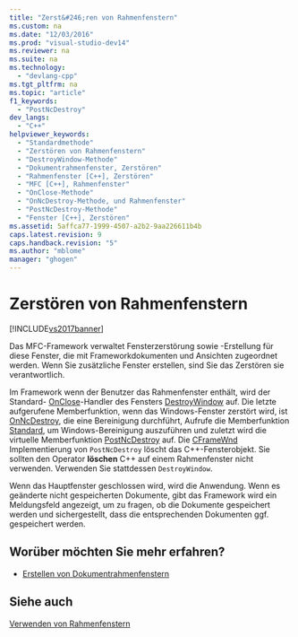 ```yaml
---
title: "Zerst&#246;ren von Rahmenfenstern"
ms.custom: na
ms.date: "12/03/2016"
ms.prod: "visual-studio-dev14"
ms.reviewer: na
ms.suite: na
ms.technology: 
  - "devlang-cpp"
ms.tgt_pltfrm: na
ms.topic: "article"
f1_keywords: 
  - "PostNcDestroy"
dev_langs: 
  - "C++"
helpviewer_keywords: 
  - "Standardmethode"
  - "Zerstören von Rahmenfenstern"
  - "DestroyWindow-Methode"
  - "Dokumentrahmenfenster, Zerstören"
  - "Rahmenfenster [C++], Zerstören"
  - "MFC [C++], Rahmenfenster"
  - "OnClose-Methode"
  - "OnNcDestroy-Methode, und Rahmenfenster"
  - "PostNcDestroy-Methode"
  - "Fenster [C++], Zerstören"
ms.assetid: 5affca77-1999-4507-a2b2-9aa226611b4b
caps.latest.revision: 9
caps.handback.revision: "5"
ms.author: "mblome"
manager: "ghogen"
---
```

# Zerst&#246;ren von Rahmenfenstern
[!INCLUDE[vs2017banner](../assembler/inline/includes/vs2017banner.md)]

Das MFC\-Framework verwaltet Fensterzerstörung sowie \-Erstellung für diese Fenster, die mit Frameworkdokumenten und Ansichten zugeordnet werden.  Wenn Sie zusätzliche Fenster erstellen, sind Sie das Zerstören sie verantwortlich.  
  
 Im Framework wenn der Benutzer das Rahmenfenster enthält, wird der Standard\- [OnClose](../Topic/CWnd::OnClose.md)\-Handler des Fensters [DestroyWindow](../Topic/CWnd::DestroyWindow.md) auf.  Die letzte aufgerufene Memberfunktion, wenn das Windows\-Fenster zerstört wird, ist [OnNcDestroy](../Topic/CWnd::OnNcDestroy.md), die eine Bereinigung durchführt, Aufrufe die Memberfunktion [Standard](../Topic/CWnd::Default.md), um Windows\-Bereinigung auszuführen und zuletzt wird die virtuelle Memberfunktion [PostNcDestroy](../Topic/CWnd::PostNcDestroy.md) auf.  Die [CFrameWnd](../mfc/reference/cframewnd-class.md) Implementierung von `PostNcDestroy` löscht das C\+\+\-Fensterobjekt.  Sie sollten den Operator **löschen** C\+\+ auf einem Rahmenfenster nicht verwenden.  Verwenden Sie stattdessen `DestroyWindow`.  
  
 Wenn das Hauptfenster geschlossen wird, wird die Anwendung.  Wenn es geänderte nicht gespeicherten Dokumente, gibt das Framework wird ein Meldungsfeld angezeigt, um zu fragen, ob die Dokumente gespeichert werden und sichergestellt, dass die entsprechenden Dokumenten ggf. gespeichert werden.  
  
## Worüber möchten Sie mehr erfahren?  
  
-   [Erstellen von Dokumentrahmenfenstern](../mfc/creating-document-frame-windows.md)  
  
## Siehe auch  
 [Verwenden von Rahmenfenstern](../mfc/using-frame-windows.md)